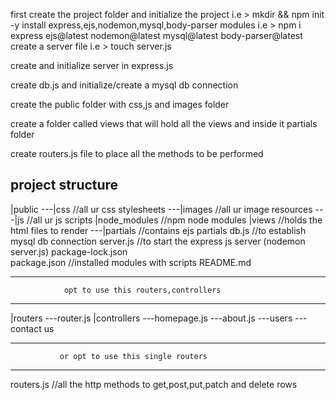 first create the project folder and initialize the project
i.e > mkdir <dirname> && npm init -y
install express,ejs,nodemon,mysql,body-parser modules
i.e > npm i express ejs@latest nodemon@latest mysql@latest body-parser@latest
create a server file
i.e > touch server.js

create and initialize server in express.js

create db.js and initialize/create a mysql db connection

create the public folder with css,js and images folder

create a folder called views that will hold all the views and inside it partials folder

create routers.js file to place all the methods to be performed


project structure
------------------

|public
  ---|css          //all ur css stylesheets
  ---|images       //all ur image resources
  ---|js           //all ur js scripts
|node_modules      //npm node modules
|views             //holds the html files to render
  ---|partials       //contains ejs partials
db.js              //to establish mysql db connection
server.js          //to start the express js server (nodemon server.js)
package-lock.json  
package.json       //installed modules with scripts
README.md

*****************************************************************
                opt to use this routers,controllers 
*****************************************************************
|routers
  ---router.js
|controllers
  ---homepage.js
  ---about.js
  ---users
  ---contact us
*****************************************************************
               or opt to use this single routers
*****************************************************************
routers.js         //all the http methods to get,post,put,patch and delete rows 





